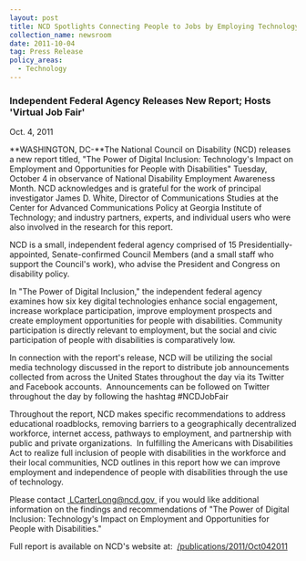 ```yaml
---
layout: post
title: NCD Spotlights Connecting People to Jobs by Employing Technology
collection_name: newsroom
date: 2011-10-04
tag: Press Release
policy_areas:
  - Technology
---
```

### Independent Federal Agency Releases New Report; Hosts 'Virtual Job Fair'  

O﻿ct. 4, 2011

**WASHINGTON, DC-**The National Council on Disability (NCD) releases a new report titled, "The Power of Digital Inclusion: Technology's Impact on Employment and Opportunities for People with Disabilities" Tuesday, October 4 in observance of National Disability Employment Awareness Month. NCD acknowledges and is grateful for the work of principal investigator James D. White, Director of Communications Studies at the Center for Advanced Communications Policy at Georgia Institute of Technology; and industry partners, experts, and individual users who were also involved in the research for this report.

NCD is a small, independent federal agency comprised of 15 Presidentially-appointed, Senate-confirmed Council Members (and a small staff who support the Council's work), who advise the President and Congress on disability policy.

In "The Power of Digital Inclusion," the independent federal agency examines how six key digital technologies enhance social engagement, increase workplace participation, improve employment prospects and create employment opportunities for people with disabilities. Community participation is directly relevant to employment, but the social and civic participation of people with disabilities is comparatively low. 

In connection with the report's release, NCD will be utilizing the social media technology discussed in the report to distribute job announcements collected from across the United States throughout the day via its Twitter and Facebook accounts.  Announcements can be followed on Twitter throughout the day by following the hashtag #NCDJobFair

Throughout the report, NCD makes specific recommendations to address educational roadblocks, removing barriers to a geographically decentralized workforce, internet access, pathways to employment, and partnership with public and private organizations.  In fulfilling the Americans with Disabilities Act to realize full inclusion of people with disabilities in the workforce and their local communities, NCD outlines in this report how we can improve employment and independence of people with disabilities through the use of technology.

Please contact [ LCarterLong@ncd.gov ](mailto:LCarterLong@ncd.gov) if you would like additional information on the findings and recommendations of "The Power of Digital Inclusion: Technology's Impact on Employment and Opportunities for People with Disabilities."

Full report is available on NCD's website at:  [/publications/2011/Oct042011](https://ncd.gov/publications/2011/Oct042011)

<!--EndFragment-->